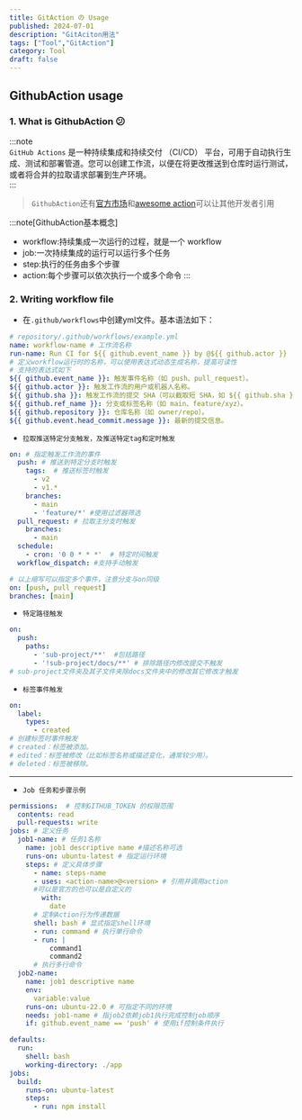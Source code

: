 ```yaml
---
title: GitAction の Usage
published: 2024-07-01
description: "GitAciton用法"
tags: ["Tool","GitAction"]
category: Tool
draft: false
---
```


## GithubAction usage

### 1. What is GithubAction 😕

:::note  
`GitHub Actions` 是一种持续集成和持续交付 （CI/CD） 平台，可用于自动执行生成、测试和部署管道。您可以创建工作流，以便在将更改推送到仓库时运行测试，或者将合并的拉取请求部署到生产环境。  
:::

> `GithubAction`还有[官方市场](https://github.com/marketplace?type=actions)和[awesome action](https://github.com/sdras/awesome-actions)可以让其他开发者引用

:::note[GithubAction基本概念]  
- workflow:持续集成一次运行的过程，就是一个 workflow
- job:一次持续集成的运行可以运行多个任务
- step:执行的任务由多个步骤
- action:每个步骤可以依次执行一个或多个命令
:::

### 2. Writing workflow file

- 在`.github/workflows`中创建yml文件。基本语法如下：

```yml collapse={6-11}
# repository/.github/workflows/example.yml
name: workflow-name # 工作流名称
run-name: Run CI for ${{ github.event_name }} by @${{ github.actor }} 
# 定义workflow运行时的名称，可以使用表达式动态生成名称，提高可读性
# 支持的表达式如下
${{ github.event_name }}: 触发事件名称（如 push、pull_request）。
${{ github.actor }}: 触发工作流的用户或机器人名称。
${{ github.sha }}: 触发工作流的提交 SHA（可以截取短 SHA，如 ${{ github.sha }} 的前 7 位）。
${{ github.ref_name }}: 分支或标签名称（如 main、feature/xyz）。
${{ github.repository }}: 仓库名称（如 owner/repo）。
${{ github.event.head_commit.message }}: 最新的提交信息。
```

- `拉取推送特定分支触发，及推送特定tag和定时触发`

```yml
on: # 指定触发工作流的事件
  push: # 推送到特定分支时触发
    tags:  # 推送标签时触发
      - v2
      - v1.*  
    branches:
      - main
      - 'feature/*' #使用过滤器筛选
  pull_request: # 拉取主分支时触发
    branches:
      - main
  schedule:
    - cron: '0 0 * * *'  # 特定时间触发
  workflow_dispatch: #支持手动触发
```

```yml
# 以上缩写可以指定多个事件，注意分支与on同级
on: [push, pull_request]
branches: [main]
```

- `特定路径触发`

```yml
on:
  push:
    paths:
      - 'sub-project/**'  #包括路径
      - '!sub-project/docs/**' # 排除路径内修改提交不触发
# sub-project文件夹及其子文件夹除docs文件夹中的修改其它修改才触发
```
- `标签事件触发`

```yml collapse={6-8}
on:
  label:
    types:
      - created
# 创建标签时事件触发 
# created：标签被添加。
# edited：标签被修改（比如标签名称或描述变化，通常较少用）。
# deleted：标签被移除。
```

---

- `Job 任务和步骤示例`

```yml
permissions:  # 控制GITHUB_TOKEN 的权限范围
  contents: read
  pull-requests: write
jobs: # 定义任务
  job1-name: # 任务1名称
    name: job1 descriptive name #描述名称可选
    runs-on: ubuntu-latest # 指定运行环境
    steps: # 定义具体步骤
      - name: steps-name
      - uses: <action-name>@<version> # 引用并调用action
      #可以是官方的也可以是自定义的
        with:
          date
      # 定制Action行为传递数据
      shell: bash # 显式指定shell环境
      - run: command # 执行单行命令
      - run: |
          command1
          command2
      # 执行多行命令
  job2-name:
    name: job1 descriptive name
    env:
      variable:value
    runs-on: ubuntu-22.0 # 可指定不同的环境
    needs: job1-name # 指job2依赖job1执行完成控制job顺序
    if: github.event_name == 'push' # 使用if控制条件执行
```

```yml title="设置工作流或 job 的默认配置"
defaults:
  run:
    shell: bash
    working-directory: ./app
jobs:
  build:
    runs-on: ubuntu-latest
    steps:
      - run: npm install
```
